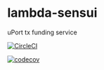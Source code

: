 # lambda-sensui
uPort tx funding service

[![CircleCI](https://circleci.com/gh/uport-project/lambda-sensui/tree/master.svg?style=svg)](https://circleci.com/gh/uport-project/lambda-sensui/tree/master)


[![codecov](https://codecov.io/gh/uport-project/lambda-sensui/branch/master/graph/badge.svg?token=h0GWHsuPtL)](https://codecov.io/gh/uport-project/lambda-sensui)
